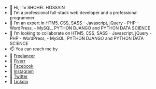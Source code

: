 - 👋 Hi, I’m SHOHEL HOSSAIN
- 👀 I’m a professional full-stack web developer and a professional programmer
- 🌱 I’m an expert in HTM5, CSS, SASS - Javascript, jQuery - PHP - WordPress, - MySQL, PYTHON DJANGO and PYTHON DATA SCIENCE
- 💞️ I’m looking to collaborate on HTM5, CSS, SASS - Javascript, jQuery - PHP - WordPress, - MySQL, PYTHON DJANGO and PYTHON DATA SCIENCE 
- 📫 You can reach me by 
- 🚀 <a href="https://www.freelancer.com/u/developershohel">Freelancer</a>
- 🚀 <a href="https://www.fiverr.com/wordpressshohel">Fiverr</a>
- 🚀 <a href="https://www.facebook.com/developer.shohelhossain">Facebook</a>
- 🚀 <a href="https://www.instagram.com/developershohel/">Instagram</a>
- 🚀 <a href="https://twitter.com/developershohel">Twitter</a>
- 🚀 <a href="https://www.linkedin.com/in/shohelhossain/">Linkdin</a>

<!---
shohelhossain-me/shohelhossain-me is a ✨ special ✨ repository because its `README.md` (this file) appears on your GitHub profile.
You can click the Preview link to take a look at your changes.
--->
